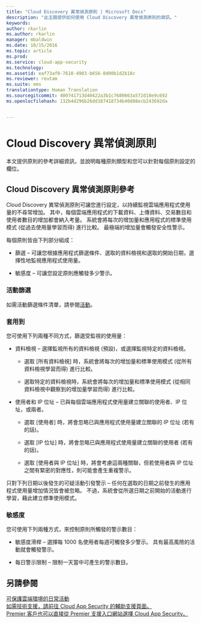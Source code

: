 ```yaml
---
title: "Cloud Discovery 異常偵測原則 | Microsoft Docs"
description: "此主題提供如何使用 Cloud Discovery 異常偵測原則的資訊。"
keywords: 
author: rkarlin
ms.author: rkarlin
manager: mbaldwin
ms.date: 10/15/2016
ms.topic: article
ms.prod: 
ms.service: cloud-app-security
ms.technology: 
ms.assetid: eaf73af0-7610-4903-b656-8d90b1d2b18c
ms.reviewer: reutam
ms.suite: ems
translationtype: Human Translation
ms.sourcegitcommit: 400741713d40422a3b1c7680663a572d18e9c692
ms.openlocfilehash: 132b4d296b26dd187418734b40d08ecb243692da


---
```


# <a name="cloud-discovery-anomaly-detection-policy"></a>Cloud Discovery 異常偵測原則
本文提供原則的參考詳細資訊，並說明每種原則類型和您可以針對每個原則設定的欄位。  
  
## <a name="cloud-discovery-anomaly-detection-policy-reference"></a>Cloud Discovery 異常偵測原則參考  
Cloud Discovery 異常偵測原則可讓您進行設定，以持續監視雲端應用程式使用量的不尋常增加。 其中，每個雲端應用程式的下載資料、上傳資料、交易數目和使用者數目的增加都會納入考量。 系統會將每次的增加量和應用程式的標準使用模式 (從過去使用量學習而得) 進行比較。 最極端的增加量會觸發安全性警示。  
  
每個原則皆由下列部分組成：  
  
-   篩選 – 可讓您根據應用程式篩選條件、選取的資料檢視和選取的開始日期，選擇性地監視應用程式使用量。  
  
-   敏感度 – 可讓您設定原則應觸發多少警示。  
  
### <a name="activity-filters"></a>活動篩選  
如需活動篩選條件清單，請參閱[活動](activity-filters.md)。  
  
### <a name="apply-to"></a>套用到  
您可使用下列兩種不同方式，篩選受監視的使用量：  
  
-   資料檢視 – 選擇監視所有的資料檢視 (預設)，或選擇監視特定的資料檢視。  
  
    -   選取 [所有資料檢視] 時，系統會將每次的增加量和標準使用模式 (從所有資料檢視學習而得) 進行比較。  
  
    -   選取特定的資料檢視時，系統會將每次的增加量和標準使用模式 (從相同資料檢視中觀察到的增加量學習而得) 進行比較。  
  
-   使用者和 IP 位址 – 已與每個雲端應用程式使用量建立關聯的使用者、IP 位址，或兩者。  
  
    -   選取 [使用者] 時，將會忽略已與應用程式使用量建立關聯的 IP 位址 (若有的話)。  
  
    -   選取 [IP 位址] 時，將會忽略已與應用程式使用量建立關聯的使用者 (若有的話)。  
  
    -   選取 [使用者與 IP 位址] 時，將會考慮這兩種關聯，但若使用者與 IP 位址之間有緊密的對應性，則可能會產生重複警示。  
  
只對下列日期以後發生的可疑活動引發警示 – 任何在選取的日期之前發生的應用程式使用量增加情況皆會被忽略。 不過，系統會從所選日期之前開始的活動進行學習，藉此建立標準使用模式。  
  
### <a name="sensitivity"></a>敏感度  
您可使用下列兩種方式，來控制原則所觸發的警示數目：  
  
-   敏感度滑桿 – 選擇每 1000 名使用者每週可觸發多少警示。 具有最高風險的活動就會觸發警示。  
  
-   每日警示限制 – 限制一天當中可產生的警示數目。  
  
## <a name="see-also"></a>另請參閱  
[可保護雲端環境的日常活動](daily-activities-to-protect-your-cloud-environment.md)   
[如需技術支援，請前往 Cloud App Security 的輔助支援頁面。](http://support.microsoft.com/oas/default.aspx?prid=16031)   
[Premier 客戶也可以直接從 Premier 支援入口網站選擇 Cloud App Security。](https://premier.microsoft.com/)  
  
  


<!--HONumber=Oct16_HO5-->


